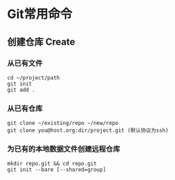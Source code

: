 # Git常用命令

## 创建仓库 Create

### 从已有文件

```
cd ~/project/path
git init
git add .
```

### 从已有仓库

```
git clone ~/existing/repo ~/new/repo
git clone you@host.org:dir/project.git (默认协议为ssh)
```

### 为已有的本地数据文件创建远程仓库

```
mkdir repo.git && cd repo.git
git init --bare [--shared=group]
```

